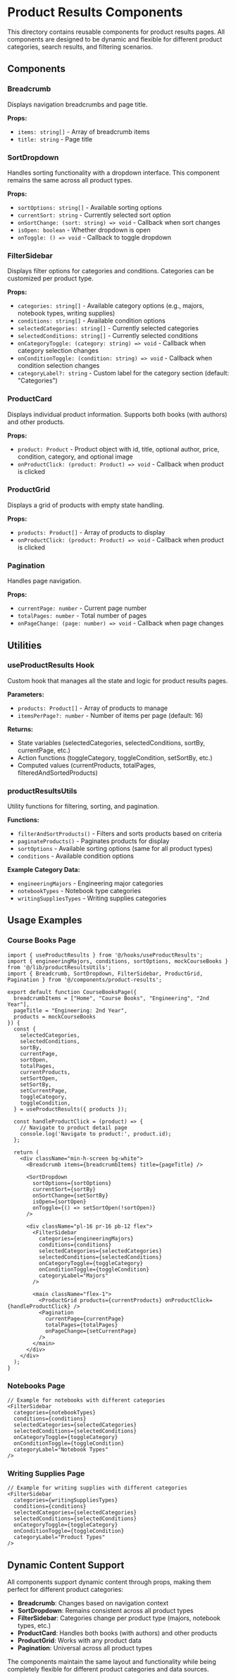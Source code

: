 # Product Results Components

This directory contains reusable components for product results pages. All components are designed to be dynamic and flexible for different product categories, search results, and filtering scenarios.

## Components

### Breadcrumb
Displays navigation breadcrumbs and page title.

**Props:**
- `items: string[]` - Array of breadcrumb items
- `title: string` - Page title

### SortDropdown
Handles sorting functionality with a dropdown interface. This component remains the same across all product types.

**Props:**
- `sortOptions: string[]` - Available sorting options
- `currentSort: string` - Currently selected sort option
- `onSortChange: (sort: string) => void` - Callback when sort changes
- `isOpen: boolean` - Whether dropdown is open
- `onToggle: () => void` - Callback to toggle dropdown

### FilterSidebar
Displays filter options for categories and conditions. Categories can be customized per product type.

**Props:**
- `categories: string[]` - Available category options (e.g., majors, notebook types, writing supplies)
- `conditions: string[]` - Available condition options
- `selectedCategories: string[]` - Currently selected categories
- `selectedConditions: string[]` - Currently selected conditions
- `onCategoryToggle: (category: string) => void` - Callback when category selection changes
- `onConditionToggle: (condition: string) => void` - Callback when condition selection changes
- `categoryLabel?: string` - Custom label for the category section (default: "Categories")

### ProductCard
Displays individual product information. Supports both books (with authors) and other products.

**Props:**
- `product: Product` - Product object with id, title, optional author, price, condition, category, and optional image
- `onProductClick: (product: Product) => void` - Callback when product is clicked

### ProductGrid
Displays a grid of products with empty state handling.

**Props:**
- `products: Product[]` - Array of products to display
- `onProductClick: (product: Product) => void` - Callback when product is clicked

### Pagination
Handles page navigation.

**Props:**
- `currentPage: number` - Current page number
- `totalPages: number` - Total number of pages
- `onPageChange: (page: number) => void` - Callback when page changes

## Utilities

### useProductResults Hook
Custom hook that manages all the state and logic for product results pages.

**Parameters:**
- `products: Product[]` - Array of products to manage
- `itemsPerPage?: number` - Number of items per page (default: 16)

**Returns:**
- State variables (selectedCategories, selectedConditions, sortBy, currentPage, etc.)
- Action functions (toggleCategory, toggleCondition, setSortBy, etc.)
- Computed values (currentProducts, totalPages, filteredAndSortedProducts)

### productResultsUtils
Utility functions for filtering, sorting, and pagination.

**Functions:**
- `filterAndSortProducts()` - Filters and sorts products based on criteria
- `paginateProducts()` - Paginates products for display
- `sortOptions` - Available sorting options (same for all product types)
- `conditions` - Available condition options

**Example Category Data:**
- `engineeringMajors` - Engineering major categories
- `notebookTypes` - Notebook type categories
- `writingSuppliesTypes` - Writing supplies categories

## Usage Examples

### Course Books Page
```tsx
import { useProductResults } from '@/hooks/useProductResults';
import { engineeringMajors, conditions, sortOptions, mockCourseBooks } from '@/lib/productResultsUtils';
import { Breadcrumb, SortDropdown, FilterSidebar, ProductGrid, Pagination } from '@/components/product-results';

export default function CourseBooksPage({ 
  breadcrumbItems = ["Home", "Course Books", "Engineering", "2nd Year"],
  pageTitle = "Engineering: 2nd Year",
  products = mockCourseBooks
}) {
  const {
    selectedCategories,
    selectedConditions,
    sortBy,
    currentPage,
    sortOpen,
    totalPages,
    currentProducts,
    setSortOpen,
    setSortBy,
    setCurrentPage,
    toggleCategory,
    toggleCondition,
  } = useProductResults({ products });

  const handleProductClick = (product) => {
    // Navigate to product detail page
    console.log('Navigate to product:', product.id);
  };

  return (
    <div className="min-h-screen bg-white">
      <Breadcrumb items={breadcrumbItems} title={pageTitle} />
      
      <SortDropdown
        sortOptions={sortOptions}
        currentSort={sortBy}
        onSortChange={setSortBy}
        isOpen={sortOpen}
        onToggle={() => setSortOpen(!sortOpen)}
      />

      <div className="pl-16 pr-16 pb-12 flex">
        <FilterSidebar
          categories={engineeringMajors}
          conditions={conditions}
          selectedCategories={selectedCategories}
          selectedConditions={selectedConditions}
          onCategoryToggle={toggleCategory}
          onConditionToggle={toggleCondition}
          categoryLabel="Majors"
        />

        <main className="flex-1">
          <ProductGrid products={currentProducts} onProductClick={handleProductClick} />
          <Pagination
            currentPage={currentPage}
            totalPages={totalPages}
            onPageChange={setCurrentPage}
          />
        </main>
      </div>
    </div>
  );
}
```

### Notebooks Page
```tsx
// Example for notebooks with different categories
<FilterSidebar
  categories={notebookTypes}
  conditions={conditions}
  selectedCategories={selectedCategories}
  selectedConditions={selectedConditions}
  onCategoryToggle={toggleCategory}
  onConditionToggle={toggleCondition}
  categoryLabel="Notebook Types"
/>
```

### Writing Supplies Page
```tsx
// Example for writing supplies with different categories
<FilterSidebar
  categories={writingSuppliesTypes}
  conditions={conditions}
  selectedCategories={selectedCategories}
  selectedConditions={selectedConditions}
  onCategoryToggle={toggleCategory}
  onConditionToggle={toggleCondition}
  categoryLabel="Product Types"
/>
```

## Dynamic Content Support

All components support dynamic content through props, making them perfect for different product categories:

- **Breadcrumb**: Changes based on navigation context
- **SortDropdown**: Remains consistent across all product types
- **FilterSidebar**: Categories change per product type (majors, notebook types, etc.)
- **ProductCard**: Handles both books (with authors) and other products
- **ProductGrid**: Works with any product data
- **Pagination**: Universal across all product types

The components maintain the same layout and functionality while being completely flexible for different product categories and data sources.
